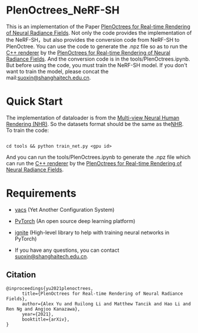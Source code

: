 
# PlenOctrees_NeRF-SH
This is an implementation of the Paper [PlenOctrees for Real-time Rendering of Neural Radiance Fields](https://alexyu.net/plenoctrees/#demo-section). Not only the code provides the implementation of the NeRF-SH，but also provides the conversion code from NeRF-SH to PlenOctree. You can use the code to generate the .npz file so as to run the [C++ renderer](https://github.com/sxyu/volrend) by the [PlenOctrees for Real-time Rendering of Neural Radiance Fields](https://alexyu.net/plenoctrees/#demo-section). And the conversion code is in the tools/PlenOctrees.ipynb. But before using the code, you must train the NeRF-SH model. If you don't want to train the model, please concat the mail:suoxin@shanghaitech.edu.cn.

# Quick Start
The implementation of dataloader is from the [Multi-view Neural Human Rendering (NHR)](https://github.com/wuminye/NHR). So the datasets format should be the same as the[NHR](https://github.com/wuminye/NHR).        
To train the code: 
```
    
cd tools && python train_net.py <gpu id>     
```
And you can run the tools/PlenOctrees.ipynb to generate the .npz file which can run the [C++ renderer](https://github.com/sxyu/volrend) by the [PlenOctrees for Real-time Rendering of Neural Radiance Fields](https://alexyu.net/plenoctrees/#demo-section). 

# Requirements
- [yacs](https://github.com/rbgirshick/yacs) (Yet Another Configuration System)
- [PyTorch](https://pytorch.org/) (An open source deep learning platform) 
- [ignite](https://github.com/pytorch/ignite) (High-level library to help with training neural networks in PyTorch)

- If you have any questions, you can contact suoxin@shanghaitech.edu.cn.
## Citation
```
@inproceedings{yu2021plenoctrees,
      title={PlenOctrees for Real-time Rendering of Neural Radiance Fields},
      author={Alex Yu and Ruilong Li and Matthew Tancik and Hao Li and Ren Ng and Angjoo Kanazawa},
      year={2021},
      booktitle={arXiv},
}

```

